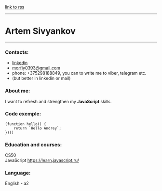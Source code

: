 [link to rss](https://app.rs.school/profile)
___
# Artem Sivyankov
___

### Contacts:
* [linkedin](https://www.linkedin.com/in/artem-sivyankov)  
*  morfiy0393@gmail.com
* phone: +375298188849, you can to write me to viber, telegram etc.
* (but better in linkedin or mail)

### About me: 
I want to refresh and strengthen my __JavaScript__ skills. 


### Code exemple:
```
(function hello() {
    return `Hello Andrey`;
})()
```

### Education and courses:
CS50  
JavaScript https://learn.javascript.ru/

### Language: 
English - a2